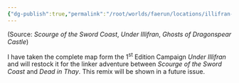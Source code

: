 ```yaml
---
{"dg-publish":true,"permalink":"/root/worlds/faerun/locations/illifran-mountain/"}
---
```



(Source: *Scourge of the Sword Coast*, *Under Illifran*, *Ghosts of Dragonspear Castle*)

I have taken the complete map form the 1<sup>st</sup> Edition Campaign *Under Illifran* and will restock it for the linker adventure between *Scourge of the Sword Coast* and *Dead in Thay*. This remix will be shown in a future issue.
